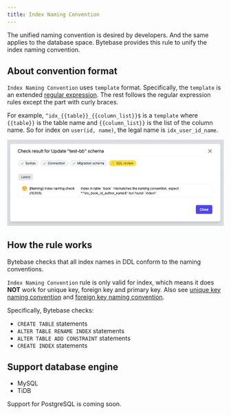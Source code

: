 ```yaml
---
title: Index Naming Convention
---
```


The unified naming convention is desired by developers. And the same applies to the database space. Bytebase provides this rule to unify the index naming convention.

## About convention format

`Index Naming Convention` uses `template` format. Specifically, the `template` is an extended [regular expression](https://en.wikipedia.org/wiki/Regular_expression). The rest follows the regular expression rules except the part with curly braces.

For example, `^idx_{{table}}_{{column_list}}$` is a `template` where `{{table}}` is the table name and `{{column_list}}` is the list of the column name. So for index on `user(id, name)`, the legal name is `idx_user_id_name`.

![schema-review-naming-index-idx](/static/docs/schema-review-naming-index-idx.webp)

## How the rule works

Bytebase checks that all index names in DDL conform to the naming conventions.

<hint-block type="info">

`Index Naming Convention` rule is only valid for index, which means it does **NOT** work for unique key, foreign key and primary key.
Also see [unique key naming convention](/docs/sql-review/review-rules/naming-index-uk) and [foreign key naming convention](/docs/sql-review/review-rules/naming-index-fk).

</hint-block>

Specifically, Bytebase checks:

- `CREATE TABLE` statements
- `ALTER TABLE RENAME INDEX` statements
- `ALTER TABLE ADD CONSTRAINT` statements
- `CREATE INDEX` statements

## Support database engine

- MySQL
- TiDB

Support for PostgreSQL is coming soon.
